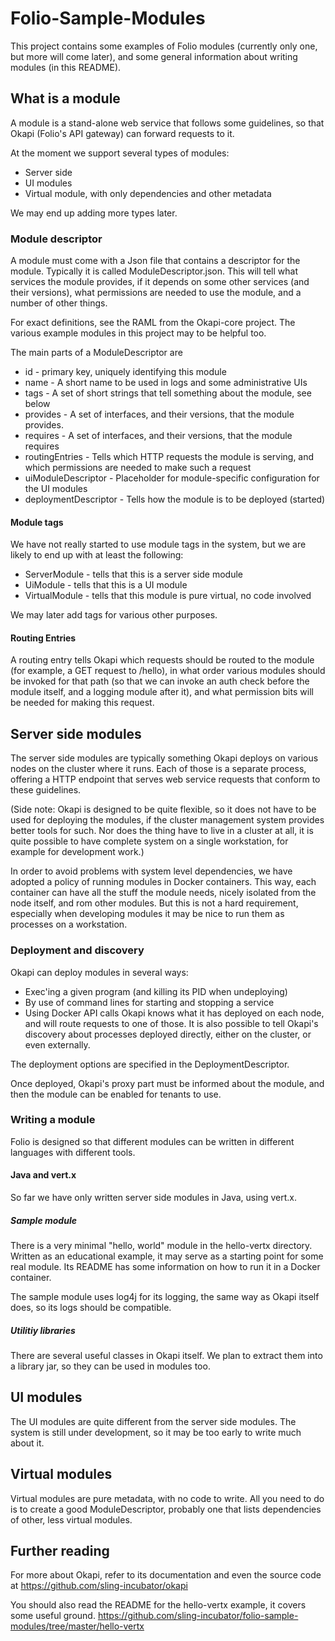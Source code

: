 # Folio-Sample-Modules

This project contains some examples of Folio modules (currently only one, but
more will come later), and some general information about writing modules (in
this README).

<!--- TODO: Add a few words about what Folio is, for new readers. Keep it short! --->

## What is a module

A module is a stand-alone web service that follows some guidelines, so that
Okapi (Folio's API gateway) can forward requests to it.

At the moment we support several types of modules:
  * Server side
  * UI modules
  * Virtual module, with only dependencies and other metadata

<!--- TODO: We have not yet done anything about virtual modules,
but I believe such ought to work already. Sooner or later
we will need to pay more attention to those. The text is
good enough as it stands -->

We may end up adding more types later.


### Module descriptor

A module must come with a Json file that contains a descriptor for the module.
Typically it is called ModuleDescriptor.json. This will tell what services
the module provides, if it depends on some other services (and their versions),
what permissions are needed to use the module, and a number of other things.

For exact definitions, see the RAML from the Okapi-core project. The various
example modules in this project may to be helpful too.

The main parts of a ModuleDescriptor are
* id - primary key, uniquely identifying this module
* name - A short name to be used in logs and some administrative UIs
* tags - A set of short strings that tell something about the module, see below
* provides - A set of interfaces, and their versions, that the module provides.
* requires - A set of interfaces, and their versions, that the module requires
* routingEntries - Tells which HTTP requests the module is serving, and which
permissions are needed to make such a request
* uiModuleDescriptor - Placeholder for module-specific configuration for the UI
modules
* deploymentDescriptor - Tells how the module is to be deployed (started)

#### Module tags
We have not really started to use module tags in the system, but we are likely
to end up with at least the following:
* ServerModule - tells that this is a server side module
* UiModule - tells that this is a UI module
* VirtualModule - tells that this module is pure virtual, no code involved

We may later add tags for various other purposes.

#### Routing Entries
A routing entry tells Okapi which requests should be routed to the module (for
example, a GET request to /hello), in what order various modules should be
invoked for that path (so that we can invoke an auth check before the module
itself, and a logging module after it), and what permission bits will be needed
for making this request.



## Server side modules

The server side modules are typically something Okapi deploys on various nodes
on the cluster where it runs. Each of those is a separate process, offering
a HTTP endpoint that serves web service requests that conform to these guidelines.

(Side note: Okapi is designed to be quite flexible, so it does not have to be
used for deploying the modules, if the cluster management system provides
better tools for such. Nor does the thing have to live in a cluster at all, it
is quite possible to have complete system on a single workstation, for example
for development work.)

In order to avoid problems with system level dependencies, we have adopted a
policy of running modules in Docker containers. This way, each container can
have all the stuff the module needs, nicely isolated from the node itself, and
 rom other modules. But this is not a hard requirement, especially when
developing modules it may be nice to run them as processes on a workstation.


### Deployment and discovery

Okapi can deploy modules in several ways:
  * Exec'ing a given program (and killing its PID when undeploying)
  * By use of command lines for starting and stopping a service
  * Using Docker API calls
Okapi knows what it has deployed on each node, and will route requests to
one of those. It is also possible to tell Okapi's discovery about processes
deployed directly, either on the cluster, or even externally.

The deployment options are specified in the DeploymentDescriptor.

Once deployed, Okapi's proxy part must be informed about the module, and then
the module can be enabled for tenants to use.

<!--- TODO
### Logging, Health, and Metrics
Write something about these
--->



### Writing a module

Folio is designed so that different modules can be written in different languages
with different tools.

#### Java and vert.x

So far we have only written server side modules in Java, using vert.x.

<!---
##### Development tools

TODO: write something about the necessary development tools, maven repos,
etc.
--->

##### Sample module
There is a very minimal "hello, world" module in the hello-vertx directory.
Written as an educational example, it may serve as a starting point for some
real module. Its README has some information on how to run it in a Docker
container.

The sample module uses log4j for its logging, the same way as Okapi itself
does, so its logs should be compatible.

##### Utilitiy libraries
There are several useful classes in Okapi itself. We plan to extract them into
a library jar, so they can be used in modules too.

<!--- TODO - Nice idea, but are we going to do it? --->

## UI modules
The UI modules are quite different from the server side modules. The system is
still under development, so it may be too early to write much about it.

<!--- TODO - Describe the way UI modules are written, and bundled --->

## Virtual modules
Virtual modules are pure metadata, with no code to write. All you need to do is
to create a good ModuleDescriptor, probably one that lists dependencies of other,
less virtual modules.

## Further reading

For more about Okapi, refer to its documentation and even the source code at
https://github.com/sling-incubator/okapi
<!--- TODO - Use the public address, when we have one --->

You should also read the README for the hello-vertx example, it covers some 
useful ground.
https://github.com/sling-incubator/folio-sample-modules/tree/master/hello-vertx
